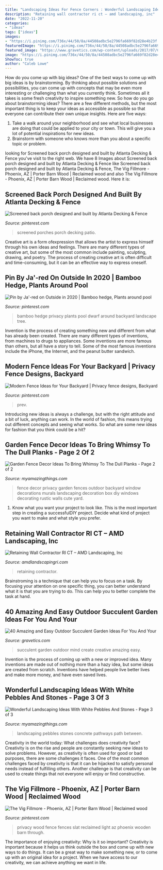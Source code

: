 ```yaml
---
title: "Landscaping Ideas For Fence Corners : Wonderful Landscaping Ideas With White Pebbles And Stones"
description: "Retaining wall contractor ri ct – amd landscaping, inc"
date: "2022-11-20"
categories:
- "ideas"
tags: ["ideas"]
images:
- "https://i.pinimg.com/736x/44/50/8a/44508adbc5e2796fa669f82d28e4b23f.jpg"
featuredImage: "https://i.pinimg.com/736x/44/50/8a/44508adbc5e2796fa669f82d28e4b23f.jpg"
featured_image: "https://www.gravetics.com/wp-content/uploads/2017/07/Create-beautiful-succulent-arrangments-in-old-fountains.jpg"
image: "https://i.pinimg.com/736x/44/50/8a/44508adbc5e2796fa669f82d28e4b23f.jpg"
ShowToc: true
author: "Caleb Lowe"
---
```



How do you come up with big ideas?
One of the best ways to come up with big ideas is by brainstorming. By thinking about possible solutions and possibilities, you can come up with concepts that may be even more interesting or challenging than what you currently think. Sometimes all it takes is some fresh creativity to inspire something new. So how do you go about brainstorming ideas? There are a few different methods, but the most important thing is to keep your ideas as accessible as possible so that everyone can contribute their own unique insights. Here are five ways: 
1) Take a walk around your neighborhood and see what local businesses are doing that could be applied to your city or town. This will give you a lot of potential inspirations for new ideas. 
2) Brainstorm with someone who knows more than you about a specific topic or problem.

	

		
looking for Screened back porch designed and built by Atlanta Decking &amp; Fence you've visit to the right web. We have 8 Images about Screened back porch designed and built by Atlanta Decking &amp; Fence like Screened back porch designed and built by Atlanta Decking &amp; Fence, The Vig Fillmore - Phoenix, AZ | Porter Barn Wood | Reclaimed wood and also The Vig Fillmore - Phoenix, AZ | Porter Barn Wood | Reclaimed wood. Here it is:
		
    
## Screened Back Porch Designed And Built By Atlanta Decking &amp; Fence

<img loading=lazy src="https://i.pinimg.com/736x/5f/84/28/5f84281062f48fd89d5f608f29796dba.jpg" onerror="this.onerror=null;this.src='https://tse2.mm.bing.net/th?id=OIP.NyUVB4WSXjx4woyLDPBH6gHaJ5&amp;pid=15.1';" alt="Screened back porch designed and built by Atlanta Decking &amp; Fence">

_Source: pinterest.com_

>screened porches porch decking patio. 

	

Creative art is a form ofexpression that allows the artist to express himself through his own ideas and feelings. There are many different types of creative art, but some of the most common include painting, sculpting, drawing, and poetry. The process of creating creative art is often difficult and time-consuming, but it can be an effective way to express oneself.

    
## Pin By Ja&#039;-red On Outside In 2020 | Bamboo Hedge, Plants Around Pool

<img loading=lazy src="https://i.pinimg.com/736x/44/50/8a/44508adbc5e2796fa669f82d28e4b23f.jpg" onerror="this.onerror=null;this.src='https://tse3.mm.bing.net/th?id=OIP.gCVM36fnpcIapb3_KiUeigHaGZ&amp;pid=15.1';" alt="Pin by Ja&#039;-red on Outside in 2020 | Bamboo hedge, Plants around pool">

_Source: pinterest.com_

>bamboo hedge privacy plants pool dwarf around backyard landscape tree. 

	

Invention is the process of creating something new and different from what has already been created. There are many different types of inventions, from machines to drugs to appliances. Some inventions are more famous than others, but all have a story to tell. Some of the most famous inventions include the iPhone, the Internet, and the peanut butter sandwich.

    
## Modern Fence Ideas For Your Backyard | Privacy Fence Designs, Backyard

<img loading=lazy src="https://i.pinimg.com/736x/6c/4f/af/6c4faf14d22ca194065d8fd74d35d193.jpg" onerror="this.onerror=null;this.src='https://tse1.mm.bing.net/th?id=OIP.fOni_qZxfN10QYPDks7uTAHaKx&amp;pid=15.1';" alt="Modern Fence Ideas for Your Backyard | Privacy fence designs, Backyard">

_Source: pinterest.com_

>prev. 

	

Introducing new ideas is always a challenge, but with the right attitude and a bit of luck, anything can work. In the world of fashion, this means trying out different concepts and seeing what works. So what are some new ideas for fashion that you think could be a hit?

    
## Garden Fence Decor Ideas To Bring Whimsy To The Dull Planks - Page 2 Of 2

<img loading=lazy src="http://myamazingthings.com/wp-content/uploads/2017/08/garden-fence-decor-6.jpg" onerror="this.onerror=null;this.src='https://tse1.mm.bing.net/th?id=OIP.yrobT3llZbD6aca2cO0lZwHaHa&amp;pid=15.1';" alt="Garden Fence Decor Ideas To Bring Whimsy To The Dull Planks - Page 2 of 2">

_Source: myamazingthings.com_

>fence decor privacy garden fences outdoor backyard window decorations murals landscaping decoration box diy windows decorating rustic walls cute yard. 

	

1. Know what you want your project to look like. This is the most important step in creating a successfulDIY project. Decide what kind of project you want to make and what style you prefer.

    
## Retaining Wall Contractor RI CT – AMD Landscaping, Inc

<img loading=lazy src="https://www.amdlandscapingri.com/assets/img/gallery/wall/4_6.jpg" onerror="this.onerror=null;this.src='https://tse1.mm.bing.net/th?id=OIP.4nkTvN4ELEWbn8h5F6zXpAHaE8&amp;pid=15.1';" alt="Retaining Wall Contractor RI CT – AMD Landscaping, Inc">

_Source: amdlandscapingri.com_

>retaining contractor. 

	

Brainstroming is a technique that can help you to focus on a task. By focusing your attention on one specific thing, you can better understand what it is that you are trying to do. This can help you to better complete the task at hand.

    
## 40 Amazing And Easy Outdoor Succulent Garden Ideas For You And Your

<img loading=lazy src="https://www.gravetics.com/wp-content/uploads/2017/07/Create-beautiful-succulent-arrangments-in-old-fountains.jpg" onerror="this.onerror=null;this.src='https://tse3.mm.bing.net/th?id=OIP.sdZNLvK6fLZ1h5Lb1KACUAHaLH&amp;pid=15.1';" alt="40 Amazing and Easy Outdoor Succulent Garden Ideas For You And Your">

_Source: gravetics.com_

>succulent garden outdoor mind create creative amazing easy. 

	

Invention is the process of coming up with a new or improved idea. Many inventions are made out of nothing more than a hazy idea, but some ideas are created from scratch. Inventions have helped people live better lives and make more money, and have even saved lives.

    
## Wonderful Landscaping Ideas With White Pebbles And Stones - Page 3 Of 3

<img loading=lazy src="http://myamazingthings.com/wp-content/uploads/2017/03/path.jpg" onerror="this.onerror=null;this.src='https://tse4.mm.bing.net/th?id=OIP.JI40F9dl4A3Y2w14ZxKyXQHaFj&amp;pid=15.1';" alt="Wonderful Landscaping Ideas With White Pebbles And Stones - Page 3 of 3">

_Source: myamazingthings.com_

>landscaping pebbles stones concrete pathways path between. 

	

Creativity in the world today: What challenges does creativity face?
Creativity is on the rise and people are constantly seeking new ideas to solve problems. However, as creativity is often used for good or bad purposes, there are some challenges it faces. One of the most common challenges faced by creativity is that it can be hijacked to satisfy personal needs instead of fulfilling others. Another challenge is that creativity can be used to create things that not everyone will enjoy or find constructive.

    
## The Vig Fillmore - Phoenix, AZ | Porter Barn Wood | Reclaimed Wood

<img loading=lazy src="https://i.pinimg.com/736x/80/f5/58/80f5586570eb1703f26b46a5b540a69d--phoenix-privacy-fences.jpg" onerror="this.onerror=null;this.src='https://tse4.mm.bing.net/th?id=OIP.khTMnr0TlwmEYYCzTDYTNgHaJ4&amp;pid=15.1';" alt="The Vig Fillmore - Phoenix, AZ | Porter Barn Wood | Reclaimed wood">

_Source: pinterest.com_

>privacy wood fence fences slat reclaimed light az phoenix wooden barn through. 

	

The importance of enjoying creativity: Why is it so important?
Creativity is important because it helps us think outside the box and come up with new ways to do things. It can be a great way to make something new, or to come up with an original idea for a project. When we have access to our creativity, we can achieve anything we want in life.

